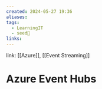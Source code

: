 ```yaml
---
created: 2024-05-27 19:36
aliases: 
tags:
  - LearningIT
  - seed🌱
links:
---
```


link: [[Azure]], [[Event Streaming]]

# Azure Event Hubs

